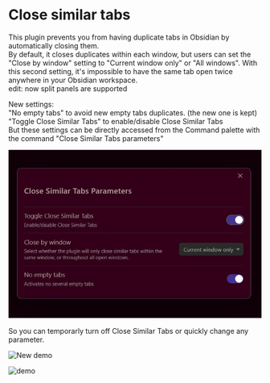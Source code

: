 # Close similar tabs

This plugin prevents you from having duplicate tabs in Obsidian by automatically closing them.  
By default, it closes duplicates within each window, but users can set the "Close by window" setting to "Current window only" or "All windows". With this second setting, it's impossible to have the same tab open twice anywhere in your Obsidian workspace.  
edit: now split panels are supported

New settings:  
"No empty tabs" to avoid new empty tabs duplicates. (the new one is kept)  
"Toggle Close Similar Tabs" to enable/disable Close Similar Tabs  
But these settings can be directly accessed from the Command palette with the command "Close Similar Tabs parameters"

![pict](menu.jpg)

So you can temporarly turn off Close Similar Tabs
or quickly change any parameter. 

![New demo](CST.gif)

![demo](demo.gif)
